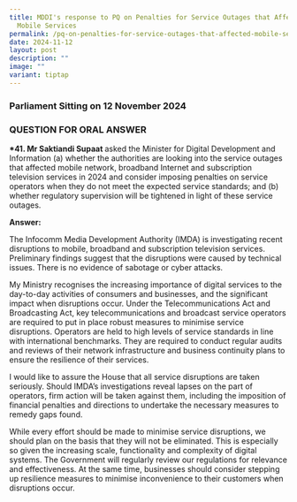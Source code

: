 ```yaml
---
title: MDDI's response to PQ on Penalties for Service Outages that Affected
  Mobile Services
permalink: /pq-on-penalties-for-service-outages-that-affected-mobile-services/
date: 2024-11-12
layout: post
description: ""
image: ""
variant: tiptap
---
```

<h3>Parliament Sitting on 12 November 2024</h3>
<h3>QUESTION FOR ORAL ANSWER</h3>
<p><strong>*41. Mr Saktiandi Supaat </strong>asked the Minister for Digital
Development and Information (a) whether the authorities are looking into
the service outages that affected mobile network, broadband Internet and
subscription television services in 2024 and consider imposing penalties
on service operators when they do not meet the expected service standards;
and (b) whether regulatory supervision will be tightened in light of these
service outages.</p>
<p><strong>Answer:</strong>
</p>
<p>The Infocomm Media Development Authority (IMDA) is investigating recent
disruptions to mobile, broadband and subscription television services.
Preliminary findings suggest that the disruptions were caused by technical
issues. There is no evidence of sabotage or cyber attacks.</p>
<p>My Ministry recognises the increasing importance of digital services to
the day-to-day activities of consumers and businesses, and the significant
impact when disruptions occur. Under the Telecommunications Act and Broadcasting
Act, key telecommunications and broadcast service operators are required
to put in place robust measures to minimise service disruptions. Operators
are held to high levels of service standards in line with international
benchmarks. They are required to conduct regular audits and reviews of
their network infrastructure and business continuity plans to ensure the
resilience of their services.</p>
<p>I would like to assure the House that all service disruptions are taken
seriously. Should IMDA’s investigations reveal lapses on the part of operators,
firm action will be taken against them, including the imposition of financial
penalties and directions to undertake the necessary measures to remedy
gaps found.</p>
<p>While every effort should be made to minimise service disruptions, we
should plan on the basis that they will not be eliminated. This is especially
so given the increasing scale, functionality and complexity of digital
systems. The Government will regularly review our regulations for relevance
and effectiveness. At the same time, businesses should consider stepping
up resilience measures to minimise inconvenience to their customers when
disruptions occur.</p>